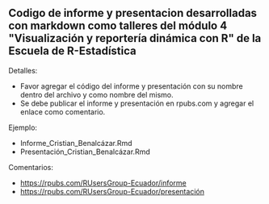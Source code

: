 ## Codigo de informe y presentacion desarrolladas con markdown como talleres del módulo 4 "Visualización y reportería dinámica con R" de la Escuela de R-Estadística

Detalles:
* Favor agregar el código del informe y presentación con su nombre dentro del archivo y como nombre del mismo.
* Se debe publicar el informe y presentación en rpubs.com y agregar el enlace como comentario.

Ejemplo: 
* Informe_Cristian_Benalcázar.Rmd
* Presentación_Cristian_Benalcázar.Rmd

Comentarios: 
* https://rpubs.com/RUsersGroup-Ecuador/informe
* https://rpubs.com/RUsersGroup-Ecuador/presentación
